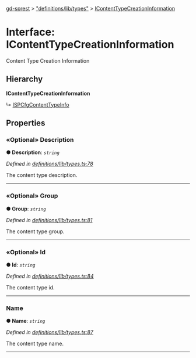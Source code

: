 [gd-sprest](../README.md) > ["definitions/lib/types"](../modules/_definitions_lib_types_.md) > [IContentTypeCreationInformation](../interfaces/_definitions_lib_types_.icontenttypecreationinformation.md)



# Interface: IContentTypeCreationInformation


Content Type Creation Information

## Hierarchy

**IContentTypeCreationInformation**

↳  [ISPCfgContentTypeInfo](_definitions_lib_helper_.ispcfgcontenttypeinfo.md)









## Properties
<a id="description"></a>

### «Optional» Description

**●  Description**:  *`string`* 

*Defined in [definitions/lib/types.ts:78](https://github.com/gunjandatta/sprest/blob/3de79f1/src/definitions/lib/types.ts#L78)*



The content type description.




___

<a id="group"></a>

### «Optional» Group

**●  Group**:  *`string`* 

*Defined in [definitions/lib/types.ts:81](https://github.com/gunjandatta/sprest/blob/3de79f1/src/definitions/lib/types.ts#L81)*



The content type group.




___

<a id="id"></a>

### «Optional» Id

**●  Id**:  *`string`* 

*Defined in [definitions/lib/types.ts:84](https://github.com/gunjandatta/sprest/blob/3de79f1/src/definitions/lib/types.ts#L84)*



The content type id.




___

<a id="name"></a>

###  Name

**●  Name**:  *`string`* 

*Defined in [definitions/lib/types.ts:87](https://github.com/gunjandatta/sprest/blob/3de79f1/src/definitions/lib/types.ts#L87)*



The content type name.




___


